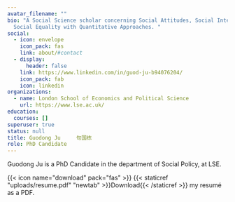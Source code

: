 ```yaml
---
avatar_filename: ""
bio: "A Social Science scholar concerning Social Attitudes, Social Interactions,
  Social Equality with Quantitative Approaches. "
social:
  - icon: envelope
    icon_pack: fas
    link: about/#contact
  - display:
      header: false
    link: https://www.linkedin.com/in/guod-ju-b94076204/
    icon_pack: fab
    icon: linkedin
organizations:
  - name: London School of Economics and Political Science
    url: https://www.lse.ac.uk/
education:
  courses: []
superuser: true
status: null
title: Guodong Ju     句国栋
role: PhD Candidate
---
```

Guodong Ju is a PhD Candidate in the department of Social Policy, at LSE. 

{{< icon name="download" pack="fas" >}} {{< staticref "uploads/resume.pdf" "newtab" >}}Download{{< /staticref >}} my resumé as a PDF.
